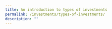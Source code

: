 ```yaml
---
title: An introduction to types of investments
permalink: /investments/types-of-investments/
description: ""
---
```

